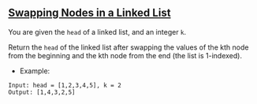 ## [Swapping Nodes in a Linked List](https://leetcode.com/problems/swapping-nodes-in-a-linked-list/description/)

You are given the `head` of a linked list, and an integer `k`.

Return the `head` of the linked list after swapping the values of the kth node from the beginning and the kth node from the end (the list is 1-indexed).




- Example:

```
Input: head = [1,2,3,4,5], k = 2
Output: [1,4,3,2,5]
```
